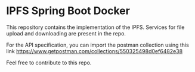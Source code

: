 # IPFS Spring Boot Docker
This repository contains the implementation of the IPFS.
Services for file upload and downloading are present in the repo.

For the API specification, you can import the postman collection using this link https://www.getpostman.com/collections/550325498d0ef6482e38

Feel free to contribute to this repo.

